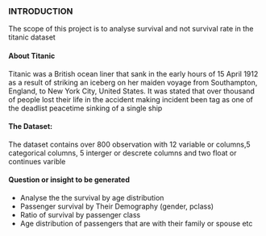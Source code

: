 ### INTRODUCTION
The scope of this project is to analyse survival and not survival rate in the titanic dataset
#### About Titanic
Titanic was a British ocean liner that sank in the early hours of 15 April 1912 as a result of striking an iceberg on her maiden voyage from Southampton, England, to New York City, United States. It was stated that over thousand of people lost their life in the accident making incident  been tag as one of the deadlist peacetime sinking of a single ship
#### The Dataset:
The dataset contains over 800 observation with 12 variable or columns,5 categorical columns, 5 interger or descrete columns and two float or continues varible
#### Question or insight to be generated 
- Analyse the the survival by age distribution
- Passenger survival by Their Demography (gender, pclass)
- Ratio of survival by passenger class
- Age distribution of passengers that are with their family or spouse etc